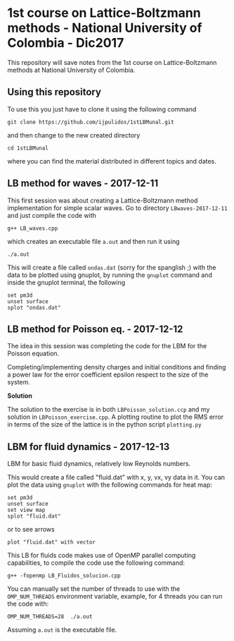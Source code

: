 # 1st course on Lattice-Boltzmann methods - National University of Colombia - Dic2017

This repository will save notes from the 1st course on Lattice-Boltzmann methods at National 
University of Colombia.

## Using this repository

To use this you just have to clone it using the following command

    git clone https://github.com/ijpulidos/1stLBMunal.git

and then change to the new created directory

    cd 1stLBMunal
    
where you can find the material distributed in different topics and dates.

## LB method for waves - 2017-12-11

This first session was about creating a Lattice-Boltzmann method implementation for simple 
scalar waves. Go to directory `LBwaves-2017-12-11` and just compile the code with

    g++ LB_waves.cpp
    
which creates an executable file `a.out` and then run it using

    ./a.out
    
This will create a file called `ondas.dat` (sorry for the spanglish ;) with the data to be 
plotted using gnuplot, by running the `gnuplot` command and inside the gnuplot terminal, the
following
    
    set pm3d
    unset surface
    splot "ondas.dat"

## LB method for Poisson eq. - 2017-12-12

The idea in this session was completing the code for the LBM for the Poisson equation.

Completing/implementing density charges and initial conditions and finding a power law for
the error coefficient epsilon respect to the size of the system.

**Solution**

The solution to the exercise is in both `LBPoisson_solution.ccp` and my solution in 
`LBPoisson_exercise.cpp`. A plotting routine to plot the RMS error in terms of the size of
the lattice is in the python script `plotting.py`

## LBM for fluid dynamics - 2017-12-13

LBM for basic fluid dynamics, relatively low Reynolds numbers.

This would create a file called "fluid.dat" with x, y, vx, vy data in it. You
can plot the data using `gnuplot` with the following commands for heat map:

    set pm3d
    unset surface
    set view map
    splot "fluid.dat"

or to see arrows

    plot "fluid.dat" with vector

This LB for fluids code makes use of OpenMP parallel computing capabilities,
to compile the code use the following command:

    g++ -fopenmp LB_Fluidos_solucion.cpp

You can manually set the number of threads to use with the `OMP_NUM_THREADS`
environment variable, example, for 4 threads you can run the code with:

    OMP_NUM_THREADS=28  ./a.out

Assuming `a.out` is the executable file.
